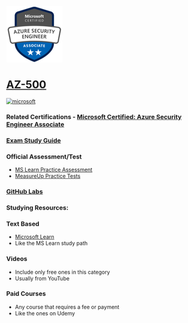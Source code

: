 <img src="/Images/certs/az-500.png" width="150" height="150">

# [AZ-500](https://learn.microsoft.com/certifications/exams/az-500)

<a href='https://learn.microsoft.com/en-us/certifications/browse/?type=role-based&levels=intermediate' target="_blank"><img alt='microsoft' src='https://img.shields.io/badge/associate-100000?style=for-the-badge&logo=microsoft&logoColor=white&labelColor=0078D4&color=212221'/></a> 


### Related Certifications - [Microsoft Certified: Azure Security Engineer Associate](https://learn.microsoft.com/en-us/certifications/azure-security-engineer/)

### [Exam Study Guide](https://aka.ms/az500-studyguide)

### Official Assessment/Test
- [MS Learn Practice Assessment](https://learn.microsoft.com/certifications/exams/az-500/practice/assessment?assessment-type=practice&assessmentId=57)
- [MeasureUp Practice Tests](https://www.measureup.com/microsoft-practice-test-az-500-microsoft-azure-security-technologies.html)

### [GitHub Labs](https://aka.ms/az500labs)

### Studying Resources:

### Text Based
- [Microsoft Learn](https://learn.microsoft.com/certifications/exams/az500)
- Like the MS Learn study path
### Videos
- Include only free ones in this category
- Usually from YouTube
### Paid Courses
- Any course that requires a fee or payment
- Like the ones on Udemy

